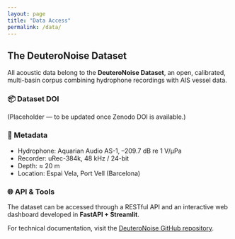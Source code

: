 ```yaml
---
layout: page
title: "Data Access"
permalink: /data/
---
```


## The DeuteroNoise Dataset

All acoustic data belong to the **DeuteroNoise Dataset**, an open, calibrated, multi-basin corpus combining hydrophone recordings with AIS vessel data.

### 📦 Dataset DOI
(Placeholder — to be updated once Zenodo DOI is available.)

### 🧭 Metadata
- Hydrophone: Aquarian Audio AS-1, –209.7 dB re 1 V/µPa  
- Recorder: uRec-384k, 48 kHz / 24-bit  
- Depth: ≈ 20 m  
- Location: Espai Vela, Port Vell (Barcelona)

### 🌐 API & Tools
The dataset can be accessed through a RESTful API and an interactive web dashboard developed in **FastAPI + Streamlit**.

For technical documentation, visit the [DeuteroNoise GitHub repository](https://github.com/Ignasinou/deuteronoise-dataset-preview).